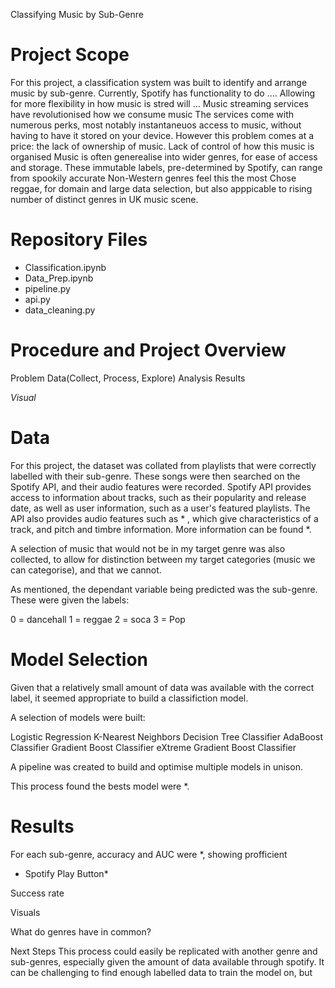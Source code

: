 Classifying Music by Sub-Genre
 
# Project Scope
For this project, a classification system was built to identify and arrange music by sub-genre.
Currently, Spotify has functionality to do ....
Allowing for more flexibility in how music is stred will ...
Music streaming services have revolutionised how we consume music
The services come with numerous perks, most notably instantaneuos access to music, without having to have it stored on your device. 
However this problem comes at a price: the lack of ownership of music. 
Lack of control of how this music is organised
Music is often generealise into wider genres, for ease of access and storage. These immutable labels, pre-determined by Spotify, can range from spookily accurate 
Non-Western genres feel this the most
Chose reggae, for domain and large data selection, but also apppicable to rising number of distinct genres in UK music scene.


# Repository Files
- Classification.ipynb
- Data_Prep.ipynb
- pipeline.py
- api.py
- data_cleaning.py


# Procedure and Project Overview

Problem
Data(Collect, Process, Explore)
Analysis
Results

*Visual*


# Data

<!-- Data Sources : https://developer.spotify.com/ https://www.riddimguide.com/ https://www.apple.com/uk/music/ https://www.last.fm/
 -->
For this project, the dataset was collated from playlists that were correctly labelled with their sub-genre. These songs were then searched on the Spotify API, and their audio features were recorded. 
Spotify API provides access to information about tracks, such as their popularity and release date, as well as user information, such as a user's featured playlists.  The API also provides audio features such as * , which give characteristics of a track, and pitch and timbre information. More information can be found *. 

A selection of music that would not be in my target genre was also collected, to allow for distinction between my target categories (music we can categorise), and that we cannot. 

As mentioned, the dependant variable being predicted was the sub-genre. These were given the labels:

0 = dancehall
1 = reggae
2 = soca
3 = Pop


# Model Selection

Given that a relatively small amount of data was available with the correct label, it seemed appropriate to build a classifiction model. 

A selection of models were built:

Logistic Regression
K-Nearest Neighbors
Decision Tree Classifier
AdaBoost Classifier
Gradient Boost Classifier
eXtreme Gradient Boost Classifier

A pipeline was created to build and optimise multiple models in unison. 

This process found the bests model were *.

# Results

For each sub-genre, accuracy and AUC were *, showing profficient 

* Spotify Play Button*

Success rate

Visuals

What do genres have in common?


Next Steps
This process could easily be replicated with another genre and sub-genres, especially given the amount of data available through spotify. It can be challenging to find enough labelled data to train the model on, but

